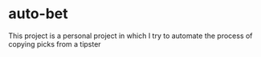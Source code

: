 # auto-bet
This project is a personal project in which I try to automate the process of copying picks from a tipster
